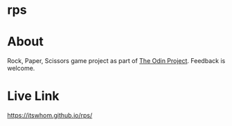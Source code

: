 # rps

# About
Rock, Paper, Scissors game project as part of [The Odin Project](https://www.theodinproject.com/). Feedback is welcome.

# Live Link
https://itswhom.github.io/rps/

# 
